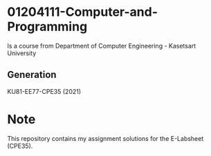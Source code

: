 # 01204111-Computer-and-Programming
Is a course from Department of Computer Engineering - Kasetsart University

## Generation
KU81-EE77-CPE35 (2021) 

# Note 
This repository contains my assignment solutions for the E-Labsheet (CPE35).

